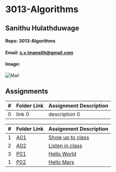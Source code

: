 # 3013-Algorithms
## Sanithu Hulathduwage
#### Repo: 3013-Algorithms
#### Email: s.v.imansith@gmail.com
#### Image:
![Mail](https://github.com/Sanithu-99/3013-Algorithms/assets/91030191/ac55a788-2c60-44ae-adfe-674417c43e8f)


##  Assignments

|   #   | Folder Link | Assignment Description |
| :---: | ----------- | ---------------------- |
|   0   | link 0      | description 0          |


|   #   | Folder Link                            | Assignment Description                               |
| :---: | -------------------------------------- | ---------------------------------------------------- |
|   1   | [A01](./FakeAssignments/A01/README.md) | [Show up to class ](./FakeAssignments/A01/README.md) |
|   2   | [A02](./FakeAssignments/A02/README.md) | [Listen in class ](./FakeAssignments/A02/README.md)  |
|   3   | [P01](./FakeAssignments/P01/README.md) | [Hello World ](./FakeAssignments/P01/README.md)      |
|   1   | [P02](./FakeAssignments/P02/README.md) | [Hello Mars ](./FakeAssignments/P02/README.md)       |
